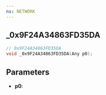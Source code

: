 ```yaml
---
ns: NETWORK
---
```

## _0x9F24A34863FD35DA

```c
// 0x9F24A34863FD35DA
void _0x9F24A34863FD35DA(Any p0);
```

## Parameters
* **p0**:
